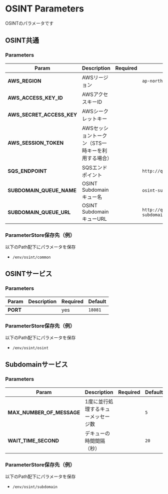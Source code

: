 # OSINT Parameters

OSINTのパラメータです

## OSINT共通

### Parameters

| Param | Description | Required | Default |
| --- | --- | --- | --- |
| **AWS_REGION** | AWSリージョン | | `ap-northeast-1` |
| **AWS_ACCESS_KEY_ID** | AWSアクセスキーID | | |
| **AWS_SECRET_ACCESS_KEY** | AWSシークレットキー | | |
| **AWS_SESSION_TOKEN** | AWSセッショントークン（STS一時キーを利用する場合） | | |
| **SQS_ENDPOINT** | SQSエンドポイント | | `http://queue.middleware.svc.cluster.local:9324` |
| **SUBDOMAIN_QUEUE_NAME** | OSINT Subdomainキュー名 | | `osint-subdomain` |
| **SUBDOMAIN_QUEUE_URL** | OSINT SubdomainキューURL | | `http://queue.middleware.svc.cluster.local:9324/queue/osint-subdomain` |

### ParameterStore保存先（例）

以下のPath配下にパラメータを保存

- `/env/osint/common`

## OSINTサービス

### Parameters

| Param | Description | Required | Default |
| --- | --- | --- | --- |
| **PORT** | | yes | `18081` |

### ParameterStore保存先（例）

以下のPath配下にパラメータを保存

- `/env/osint/osint`

## Subdomainサービス

### Parameters

| Param | Description | Required | Default |
| --- | --- | --- | --- |
| **MAX_NUMBER_OF_MESSAGE** | 1度に並行処理するキューメッセージ数 | | `5` |
| **WAIT_TIME_SECOND** | デキューの時間間隔（秒） | | `20` |

### ParameterStore保存先（例）

以下のPath配下にパラメータを保存

- `/env/osint/subdomain`
